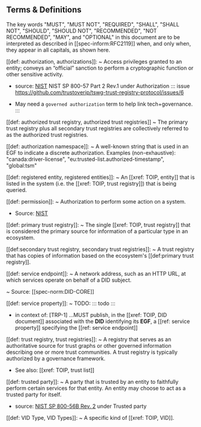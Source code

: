 
[//]: # (Pandoc Formatting Macros)

[//]: # (Portable Document Format)

[//]: # (blank)

[//]: # (: file format defined by ISO 32000-2)

## Terms & Definitions

The key words "MUST", "MUST NOT", "REQUIRED", "SHALL", "SHALL NOT", "SHOULD", "SHOULD NOT", "RECOMMENDED", "NOT RECOMMENDED", "MAY", and "OPTIONAL" in this document are to be interpreted as described in [[spec-inform:RFC2119]] when, and only when, they appear in all capitals, as shown here.

[[def: authorization, authorizations]]:
~ Access privileges granted to an entity; conveys an “official” sanction to perform a cryptographic function or other sensitive activity.
* source: [NIST](https://csrc.nist.gov/glossary/term/permission) NIST SP 800-57 Part 2 Rev.1 under Authorization
::: issue 
https://github.com/trustoverip/tswg-trust-registry-protocol/issues/6
- May need a `governed authorization` term to help link tech+governance.
:::


[[def: authorized trust registry, authorized trust registries]]
~ The primary trust registry plus all secondary trust registries are collectively referred to as the authorized trust registries.


[[def: authorization namespace]]:
~ A well-known string that is used in an EGF to indicate a discrete authorization. Examples (non-exhaustive): "canada:driver-license", "eu:trusted-list.authorized-timestamp", "global:tsm"


[[def: registered entity, registered entities]]:
~ An [[xref: TOIP, entity]] that is listed in the system (i.e. the [[xref: TOIP, trust registry]]) that is being queried. 


[[def: permission]]:
~  Authorization to perform some action on a system.

* Source: [NIST](https://csrc.nist.gov/glossary/term/permission)


[[def: primary trust registry]]:
~ The single [[xref: TOIP, trust registry]] that is considered the primary source for information of a particular type in an ecosystem.

[[def:secondary trust registry, secondary trust registries]]:
~ A trust registry that has copies of information based on the ecosystem's [[def:primary trust registry]]. 


[[def: service endpoint]]:
~ A network address, such as an HTTP URL, at which services operate on behalf of a DID subject.

~ Source: [[spec-norm:DID-CORE]]

[[def: service property]]:
~ TODO: 
::: todo 
:::


* in context of: [TRP-1] ...MUST publish, in the [[xref: TOIP, DID document]] associated with the **DID** identifying its **EGF**, a [[ref: service property]] specifying the [[ref: service endpoint]]


[[def: trust registry, trust registries]]: 
~ A registry that serves as an authoritative source for trust graphs or other governed information describing one or more trust communities. A trust registry is typically authorized by a governance framework.  
* See also: [[xref: TOIP, trust list]]


[[def: trusted party]]:
~ A party that is trusted by an entity to faithfully perform certain services for that entity. An entity may choose to act as a trusted party for itself.
- source: [NIST SP 800-56B Rev. 2](https://doi.org/10.6028/NIST.SP.800-56Br2) under Trusted party

[[def: VID Type, VID Types]]:
~ A specific kind of [[xref: TOIP, VID]].


